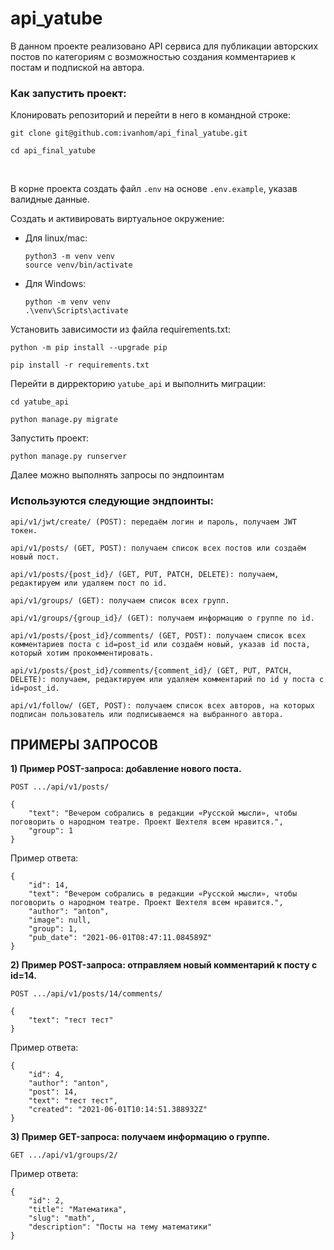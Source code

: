 # api_yatube
В данном проекте реализовано API сервиса для публикации авторских постов по категориям с возможностью создания комментариев к постам и подпиской на автора.


### Как запустить проект:

Клонировать репозиторий и перейти в него в командной строке:

```shell
git clone git@github.com:ivanhom/api_final_yatube.git
```

```shell
cd api_final_yatube
```
<br>

В корне проекта создать файл `.env` на основе `.env.example`, указав валидные данные.

Cоздать и активировать виртуальное окружение:

- Для linux/mac:
    ```shell
    python3 -m venv venv
    source venv/bin/activate
    ```
- Для Windows:
    ```shell
    python -m venv venv
    .\venv\Scripts\activate
    ```

Установить зависимости из файла requirements.txt:

```shell
python -m pip install --upgrade pip
```

```shell
pip install -r requirements.txt
```

Перейти в дирректорию `yatube_api` и выполнить миграции:

```shell
cd yatube_api
```
```shell
python manage.py migrate
```

Запустить проект:

```shell
python manage.py runserver
```

Далее можно выполнять запросы по эндпоинтам


### Используются следующие эндпоинты:

```
api/v1/jwt/create/ (POST): передаём логин и пароль, получаем JWT токен.
```
```
api/v1/posts/ (GET, POST): получаем список всех постов или создаём новый пост.
```
```
api/v1/posts/{post_id}/ (GET, PUT, PATCH, DELETE): получаем, редактируем или удаляем пост по id.
```
```
api/v1/groups/ (GET): получаем список всех групп.
```
```
api/v1/groups/{group_id}/ (GET): получаем информацию о группе по id.
```
```
api/v1/posts/{post_id}/comments/ (GET, POST): получаем список всех комментариев поста с id=post_id или создаём новый, указав id поста, который хотим прокомментировать.
```
```
api/v1/posts/{post_id}/comments/{comment_id}/ (GET, PUT, PATCH, DELETE): получаем, редактируем или удаляем комментарий по id у поста с id=post_id.
```
```
api/v1/follow/ (GET, POST): получаем список всех авторов, на которых подписан пользователь или подписываемся на выбранного автора.
```


## ПРИМЕРЫ ЗАПРОСОВ

**1) Пример POST-запроса: добавление нового поста.**
```
POST .../api/v1/posts/
```
```
{
    "text": "Вечером собрались в редакции «Русской мысли», чтобы поговорить о народном театре. Проект Шехтеля всем нравится.",
    "group": 1
}
```
Пример ответа:
```
{
    "id": 14,
    "text": "Вечером собрались в редакции «Русской мысли», чтобы поговорить о народном театре. Проект Шехтеля всем нравится.",
    "author": "anton",
    "image": null,
    "group": 1,
    "pub_date": "2021-06-01T08:47:11.084589Z"
}
```


**2) Пример POST-запроса: отправляем новый комментарий к посту с id=14.**
```
POST .../api/v1/posts/14/comments/
```
```
{
    "text": "тест тест"
}
```
Пример ответа:
```
{
    "id": 4,
    "author": "anton",
    "post": 14,
    "text": "тест тест",
    "created": "2021-06-01T10:14:51.388932Z"
}
```


**3) Пример GET-запроса: получаем информацию о группе.**
```
GET .../api/v1/groups/2/
```
Пример ответа:
```
{
    "id": 2,
    "title": "Математика",
    "slug": "math",
    "description": "Посты на тему математики"
}
```
